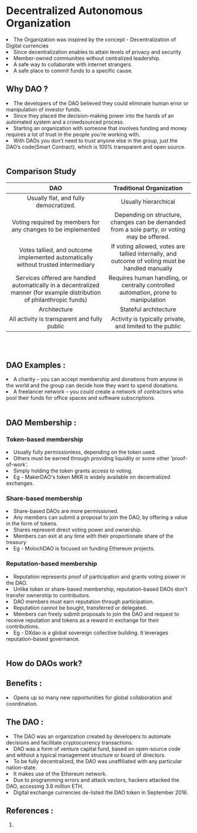 # Decentralized Autonomous Organization
<li> The Organization was inspired by the concept - Decentralization of Digital currencies
<li> Since decentralization enables to attain levels of privacy and security
<li> Member-owned communities without centralized leadership.
<li> A safe way to collaborate with internet strangers.
<li> A safe place to commit funds to a specific cause.

## Why DAO ?
<li> The developers of the DAO believed they could eliminate human error or manipulation of investor funds.
<li> Since they placed the decision-making power into the hands of an automated system and a crowdsourced process.
<li> Starting an organization with someone that involves funding and money requires a lot of trust in the people you're working with. 
<li> With DAOs you don’t need to trust anyone else in the group, just the DAO’s code(Smart Contract), which is 100% transparent and open source. <br><br>

## Comparison Study
| DAO    | Traditional Organization   |
| :---:              |    :----:   |  
| Usually flat, and fully democratized.	| Usually hierarchical | 
| Voting required by members for any changes to be implemented | 	Depending on structure, changes can be demanded from a sole party, or voting may be offered.| 
| Votes tallied, and outcome implemented automatically without trusted intermediary	| If voting allowed, votes are tallied internally, and outcome of voting must be handled manually| 
| Services offered are handled automatically in a decentralized manner (for example distribution of philanthropic funds) | 	Requires human handling, or centrally controlled automation, prone to manipulation | 
| Architecture	| Stateful architecture| 	Stateless architecture| 	Multichain architecture| 
| All activity is transparent and fully public	| Activity is typically private, and limited to the public| 
<br><br>
## DAO Examples :
<li> A charity – you can accept membership and donations from anyone in the world and the group can decide how they want to spend donations.
<li> A freelancer network – you could create a network of contractors who pool their funds for office spaces and software subscriptions.<br><br>

## DAO Membership :
 ### Token-based membership
 <li> Usually fully permissionless, depending on the token used.
 <li> Others must be earned through providing liquidity or some other ‘proof-of-work’.
 <li> Simply holding the token grants access to voting.
 <li> Eg - MakerDAO's token MKR is widely available on decentralized exchanges.
 
 ### Share-based membership
 <li> Share-based DAOs are more permissioned.
 <li> Any members can submit a proposal to join the DAO, by offering a value in the form of tokens.
 <li> Shares represent direct voting power and ownership.
 <li> Members can exit at any time with their proportionate share of the treasury
 <li> Eg - MolochDAO is focused on funding Ethereum projects.
 
 ### Reputation-based membership
 <li> Reputation represents proof of participation and grants voting power in the DAO.
 <li> Unlike token or share-based membership, reputation-based DAOs don't transfer ownership to contributors.
 <li> DAO members must earn reputation through participation.
 <li> Reputation cannot be bought, transferred or delegated.
 <li> Members can freely submit proposals to join the DAO and request to receive reputation and tokens as a reward in exchange for their contributions.
 <li> Eg - DXdao is a global sovereign collective building. It leverages reputation-based governance.<br><br>
 
## How do DAOs work?
 
## Benefits :
<li> Opens up so many new opportunities for global collaboration and coordination.


## The DAO :
<li> The DAO was an organization created by developers to automate decisions and facilitate cryptocurrency transactions.
<li> DAO was a form of venture capital fund, based on open-source code and without a typical management structure or board of directors. 
<li> To be fully decentralized, the DAO was unaffiliated with any particular nation-state. 
<li> It makes use of the Ethereum network.
<li> Due to programming errors and attack vectors, hackers attacked the DAO, accessing 3.6 million ETH.
<li> Digital exchange currencies de-listed the DAO token in September 2016.



## References :
1.

